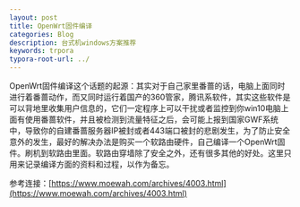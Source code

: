 ```yaml
---
layout: post
title: OpenWrt固件编译
categories: Blog
description: 台式机windows方案推荐
keywords: trpora
typora-root-url: ../
---
```

OpenWrt固件编译这个话题的起源：其实对于自己家里番蔷的话，电脑上面同时进行着番蔷动作，而又同时运行着国产的360管家，腾讯系软件，其实这些软件是可以背地里收集用户信息的，它们一定程序上可以干扰或者监控到你win10电脑上面有使用番蔷软件，并且被检测到流量特征之后，会可能上报到国家GWF系统中，导致你的自建番蔷服务器IP被封或者443端口被封的悲剧发生，为了防止安全意外的发生，最好的解决办法是购买一个软路由硬件，自己编译一个OpenWrt固件。刷机到软路由里面。软路由穿墙除了安全之外，还有很多其他的好处。这里只用来记录编译方面的资料和过程，以作为备忘。

参考连接：[https://www.moewah.com/archives/4003.html](https://www.moewah.com/archives/4003.html)
